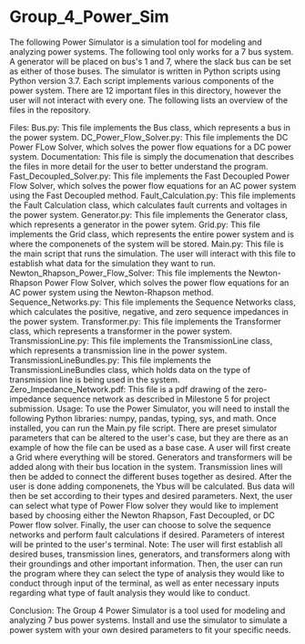 # Group_4_Power_Sim
The following Power Simulator is a simulation tool for modeling and analyzing power systems. The following tool only works for a 7 bus system. A generator will be placed on bus's 1 and 7, where the slack bus can be set as either of those buses. The simulator is written in Python scripts using Python version 3.7. Each script implements various components of the power system. There are 12 important files in this directory, however the user will not interact with every one. The following lists an overview of the files in the repository.

Files:
Bus.py: This file implements the Bus class, which represents a bus in the power system.
DC_Power_Flow_Solver.py: This file implements the DC Power FLow Solver, which solves the power flow equations for a DC power system.
Documentation: This file is simply the documenation that describes the files in more detail for the user to better understand the program.
Fast_Decoupled_Solver.py: This file implements the Fast Decoupled Power Flow Solver, which solves the power flow equations for an AC power system using the Fast Decoupled method.
Fault_Calculation.py: This file implements the Fault Calculation class, which calculates fault currents and voltages in the power system.
Generator.py: This file implements the Generator class, which represents a generator in the power sytem.
Grid.py: This file implements the Grid class, which represents the entire power system and is where the componenets of the system will be stored.
Main.py: This file is the main script that runs the simulation. The user will interact with this file to establish what data for the simulation they want to run.
Newton_Rhapson_Power_Flow_Solver: This file implements the Newton-Rhapson Power Flow Solver, which solves the power flow equations for an AC power system using the Newton-Rhapson method.
Sequence_Networks.py: This file implements the Sequence Networks class, which calculates the positive, negative, and zero sequence impedances in the power system.
Transformer.py: This file implements the Transformer class, which represents a transformer in the power system.
TransmissionLine.py: This file implements the TransmissionLine class, which represents a transmission line in the power system.
TransmissionLineBundles.py: This file implements the TransmissionLineBundles class, which holds data on the type of transmission line is being used in the system.
Zero_Impedance_Network.pdf: This file is a pdf drawing of the zero-impedance sequence network as described in Milestone 5 for project submission.
Usage:
To use the Power Simulator, you will need to install the following Python libraries: numpy, pandas, typing, sys, and math.
Once installed, you can run the Main.py file script. There are preset simulator parameters that can be altered to the user's case, but they are there as an example of how the file can be used as a base case. A user will first create a Grid where everything will be stored. Generators and transformers will be added along with their bus location in the system. Transmission lines will then be added to connect the different buses together as desired. After the user is done adding componenets, the Ybus will be calculated. Bus data will then be set according to their types and desired parameters. Next, the user can select what type of Power Flow solver they would like to implement based by choosing either the Newton Rhapson, Fast Decoupled, or DC Power flow solver. Finally, the user can choose to solve the sequence networks and perform fault calculations if desired. Parameters of interest will be printed to the user's terminal.
Note: The user will first establish all desired buses, transmission lines, generators, and transformers along with their groundings and other important information. Then, the user can run the program where they can select the type of analysis they would like to conduct through input of the terminal, as well as enter necessary inputs regarding what type of fault analysis they would like to conduct.

Conclusion:
The Group 4 Power Simulator is a tool used for modeling and analyzing 7 bus power systems. Install and use the simulator to simulate a power system with your own desired parameters to fit your specific needs.

